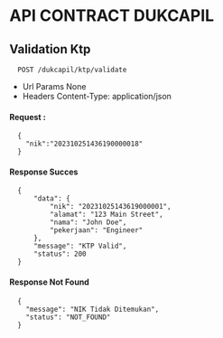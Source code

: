 # API CONTRACT DUKCAPIL

## Validation Ktp

```
  POST /dukcapil/ktp/validate
```
* Url Params
  None
* Headers
  Content-Type: application/json

#### Request :
```
  {
    "nik":"202310251436190000018"
  }
```
#### Response Succes
```
  {
      "data": {
          "nik": "20231025143619000001",
          "alamat": "123 Main Street",
          "nama": "John Doe",
          "pekerjaan": "Engineer"
      },
      "message": "KTP Valid",
      "status": 200
  }
```
#### Response Not Found
```
  {
    "message": "NIK Tidak Ditemukan",
    "status": "NOT_FOUND"
  }
```
